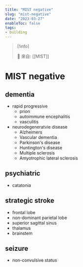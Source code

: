 ```yaml
---
title: "MIST negative"
slug: "mist-negative"
date: "2023-03-27"
enableToc: false
tags:
- building
---
```


> [!info]
>
> 🌱 來自: [[MIST]]

# MIST negative

## dementia
- rapid progressive
	- prion
	- autoimmune encephalitis
	- vasculitis
- neurodegeneratvie disease
	- Alzheimers
	- Vascular dementia
	- Parkinson's disease
	- Huntington's disease
	- Multiple sclerosis
	- Amyotrophic lateral sclerosis

## psychiatric
- catatonia

## strategic stroke
- frontal lobe
- non-dominant parietal lobe
- superior sagittal sinus
- thalamus
- brainstem

## seizure
- non-convulsive status
